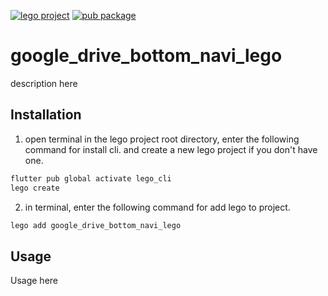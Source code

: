 [![lego project](https://img.shields.io/badge/powered%20by-lego-blue?logo=github)](https://github.com/melodysdreamj/lego)
[![pub package](https://img.shields.io/pub/v/google_drive_bottom_navi_lego.svg)](https://pub.dartlang.org/packages/google_drive_bottom_navi_lego)

# google_drive_bottom_navi_lego
description here

##  Installation
1. open terminal in the lego project root directory, enter the following command for install cli.
   and create a new lego project if you don't have one.
```bash
flutter pub global activate lego_cli
lego create
```
2. in terminal, enter the following command for add lego to project.
```bash
lego add google_drive_bottom_navi_lego
```

## Usage
Usage here
